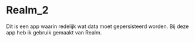 # Realm_2

Dit is een app waarin redelijk wat data moet gepersisteerd worden. Bij deze app heb ik gebruik gemaakt van Realm.
